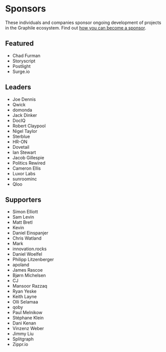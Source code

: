 # Sponsors

These individuals and companies sponsor ongoing development of projects in the
Graphile ecosystem. Find out
[how you can become a sponsor](https://graphile.org/sponsor/).

## Featured

- Chad Furman
- Storyscript
- Postlight
- Surge.io

## Leaders

- Joe Dennis
- Qwick
- domonda
- Jack Dinker
- DocIQ
- Robert Claypool
- Nigel Taylor
- Sterblue
- HR-ON
- Dovetail
- Ian Stewart
- Jacob Gillespie
- Politics Rewired
- Cameron Ellis
- Luxor Labs
- sunroominc
- Qloo

## Supporters

- Simon Elliott
- Sam Levin
- Matt Bretl
- Kevin
- Daniel Einspanjer
- Chris Watland
- Mark
- innovation.rocks
- Daniel Woelfel
- Philipp Litzenberger
- apoland
- James Rascoe
- Bjørn Michelsen
- CJ
- Mansoor Razzaq
- Ryan Yeske
- Keith Layne
- Olli Selamaa
- qoby
- Paul Melnikow
- Stéphane Klein
- Dani Kenan
- Vinzenz Weber
- Jimmy Liu
- Splitgraph
- Zippr.io
